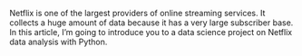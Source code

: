 Netflix is one of the largest providers of online streaming services. It collects a huge amount of data because it has a very large subscriber base. In this article, I’m going to introduce you to a data science project on Netflix data analysis with Python.
